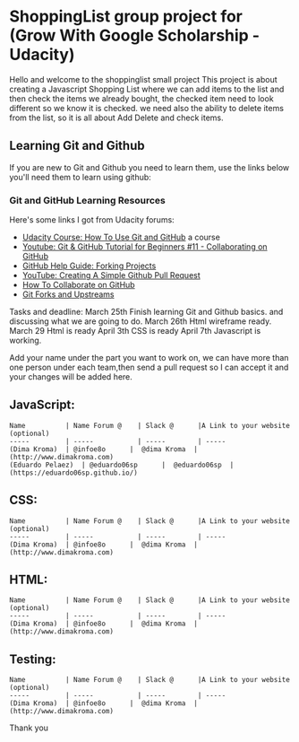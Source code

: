 # ShoppingList group project for (Grow With Google Scholarship - Udacity)
Hello and welcome to the shoppinglist small project
This project is about creating a Javascript Shopping List where we can add items to the list and then check the items we already bought, the checked item need to look different so we know it is checked. we need also the ability to delete items from the list, so it is all about Add Delete and check items.


## Learning Git and Github
If you are new to Git and Github you need to learn them, use the links below you'll need them to learn using github:


### Git and GitHub Learning Resources
Here's some links I got from Udacity forums:

* [Udacity Course: How To Use Git and GitHub](https://www.udacity.com/course/how-to-use-git-and-github--ud775) a course
* [Youtube: Git & GitHub Tutorial for Beginners #11 - Collaborating on GitHub](https://www.youtube.com/watch?v=MnUd31TvBoU&t=402s) 
* [GitHub Help Guide: Forking Projects](https://guides.github.com/activities/forking/)
* [YouTube: Creating A Simple Github Pull Request](https://www.youtube.com/watch?v=rgbCcBNZcdQ) 
* [How To Collaborate on GitHub](https://code.tutsplus.com/tutorials/how-to-collaborate-on-github--net-34267) 
* [Git Forks and Upstreams](https://www.atlassian.com/git/articles/git-forks-and-upstreams) 



Tasks and deadline:
March 25th Finish learning Git and Github basics. and discussing what we are going to do.
March 26th Html wireframe ready.
March 29 Html is ready
April 3th CSS is ready
April 7th Javascript is working.


Add your name under the part you want to work on, we can have more than one person under each team,then send a pull request so I can accept it and your changes will be added here.

JavaScript:
-------------------------
```
Name          | Name Forum @    | Slack @      |A Link to your website (optional)
-----         | -----           | -----        | -----
(Dima Kroma)  | @infoe8o      |  @dima Kroma  |  (http://www.dimakroma.com)
(Eduardo Pelaez)  | @eduardo06sp      |  @eduardo06sp  |  (https://eduardo06sp.github.io/)
```

CSS:
-------------------------
```
Name          | Name Forum @    | Slack @      |A Link to your website (optional)
-----         | -----           | -----        | -----
(Dima Kroma)  | @infoe8o      |  @dima Kroma  |  (http://www.dimakroma.com)
```

HTML:
-------------------------
```
Name          | Name Forum @    | Slack @      |A Link to your website (optional)
-----         | -----           | -----        | -----
(Dima Kroma)  | @infoe8o      |  @dima Kroma  |  (http://www.dimakroma.com)
```

Testing:
-------------------------
```
Name          | Name Forum @    | Slack @      |A Link to your website (optional)
-----         | -----           | -----        | -----
(Dima Kroma)  | @infoe8o      |  @dima Kroma  |  (http://www.dimakroma.com)
```


Thank you 
